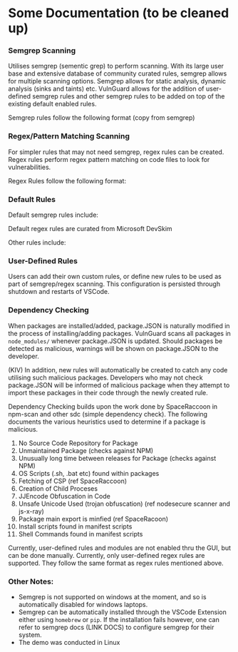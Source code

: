 # Some Documentation (to be cleaned up)

### Semgrep Scanning
Utilises semgrep (sementic grep) to perform scanning. With its large user base and extensive database of community curated rules, semgrep allows for multiple scanning options. Semgrep allows for static analysis, dynamic analysis (sinks and taints) etc. VulnGuard allows for the addition of user-defined semgrep rules and other semgrep rules to be added on top of the existing default enabled rules. 

Semgrep rules follow the following format (copy from semgrep)


### Regex/Pattern Matching Scanning
For simpler rules that may not need semgrep, regex rules can be created. Regex rules perform regex pattern matching on code files to look for vulnerabilities. 

Regex Rules follow the following format:


### Default Rules
Default semgrep rules include:

Default regex rules are curated from Microsoft DevSkim

Other rules include:

### User-Defined Rules
Users can add their own custom rules, or define new rules to be used as part of semgrep/regex scanning. This configuration is persisted through shutdown and restarts of VSCode.

### Dependency Checking

When packages are installed/added, package.JSON is naturally modified in the process of installing/adding packages. VulnGuard scans all packages in `node_modules/` whenever package.JSON is updated. Should packages be detected as malicious, warnings will be shown on package.JSON to the developer. 

(KIV)
In addition, new rules will automatically be created to catch any code utilising such malicious packages. Developers who may not check package.JSON will be informed of malicious package when they attempt to import these packages in their code through the newly created rule. 

Dependency Checking builds upon the work done by SpaceRaccoon in npm-scan and other sdc (simple dependency check). The following documents the various heuristics used to determine if a package is malicious. 

1) No Source Code Repository for Package 
2) Unmaintained Package (checks against NPM)
3) Unusually long time between releases for Package (checks against NPM)
4) OS Scripts (.sh, .bat etc) found within packages
4) Fetching of CSP (ref SpaceRaccoon)
5) Creation of Child Proceses
6) JJEncode Obfuscation in Code
7) Unsafe Unicode Used (trojan obfuscation) (ref nodesecure scanner and js-x-ray)
8) Package main export is minfied (ref SpaceRacoon)
9) Install scripts found in manifest scripts
10) Shell Commands found in manifest scripts


Currently, user-defined rules and modules are not enabled thru the GUI, but can be done manually. Currently, only user-defined regex rules are supported. They follow the same format as regex rules mentioned above. 


### Other Notes:
- Semgrep is not supported on windows at the moment, and so is automatically disabled for windows laptops. 
- Semgrep can be automatically installed through the VSCode Extension either using `homebrew` or `pip`. If the installation fails however, one can refer to semgrep docs (LINK DOCS) to configure semgrep for their system. 
- The demo was conducted in Linux